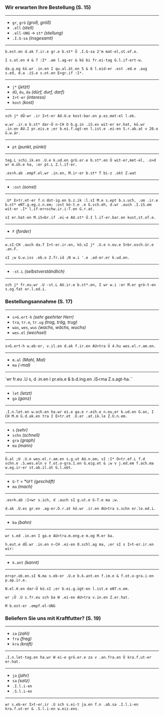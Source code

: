 ### Wir erwarten Ihre Bestellung (S. 15)

___

* `gr`, `grö` *(groß, größ)*
* `.ell` *(stell)*
 * `.ell-UNG` → `st*` *(stellung)*
* `.I.G-sa` *(insgesamt)*

___

`b.est.en d.ak f.ir.e gr.e b.st* Ü .I.G-sa 2'm mat-el,st.of.e.`

`I s.ot.en 4 & 7 :I* .am l.ag-er & kö bi fr.ei-tag G.l.if-ert-w.`

`da.g.eg kö.wr .in.en I qu.al.ät.en 5 & 6 l.eid-er .est .ed.e .aug s.ed, d.a .iS.e s.ot.en E>gr.if :I*.`

___

* `j*` *(jetzt)*
* `dÜ`, `du`, `da` *(dürf, durf, darf)*
* `I>t-er` *(interess)*
* `kost` *(kost)*

___

`sch j* dÜ-wr .ir I>t-er AU.U.e kost-bar.en p.ez.met-el l.ek.`

`w.wr .ir.e b.st* dar-Ü n-CH O b.g.in .iS.es wit-er er.hat, kö.wr .in.en AU.I pr.eis.e ;er b.ei.f.ügt-en l.ist.e .ei-en S.r.ab.at v 20.o G.w.är.`

___

* `pt` *(punkt, pünkt)*

___


`teg.L schi.ik.en .U.e k.ud.en grö.er.e b.st*.en Ü wit-er,met-el, .o>d wr m.üh.e ha, :er pt.L Z.l.if-er.`

`.es>h.ab .empf.el.wr .in.en, M.ir-er b.st* T bi-z .okt Z.wat`

___

* `:ost` *(sonst)*

___

`.U* E>tr.et-er f.n dot-ig.en b.z.ik :l.sI M.e s.ept b.s.uch, .um .ir.e b.st* eNT.g.eg.z.n.em; :ost kö-t.e .e G.sch.eh, d.wr .auch .I.iS.em wit-er .I* l.if-er<schw.ir.i-T.en G.r.at.`

`sI er.hat-en M.iS<br.if .ei-e AU.st* Ü.I l.if-er.bar.en kust,st.of.e.`

___

* `F` *(forder)*

___


`w.sI-CH .auch da.f I>t-er.ir.en, kö.sI j* .U.e n.eu.e S>br.osch.ür.e .an.F.`

`sI ;w G.w.iss .eb.o Z.fr.id ;N w.i '.e .ad-er.er k.ud.en.`

___

* `-st.L` *(selbstverständlich)*

___

`sch j* fr.eu.wr .U -st.L AU.ir.e b.st*.en, I wr w.i :er M.er grö-t-en s.og.fat er.l.ed.i.`


### Bestellungsannahme (S. 17)

___

* `s>G.ert-h` *(sehr geehrter Herr)*
* `tra`, `tr.e`, `tr.ug` *(trag, träg, trug)*
* `was`, `wes`, `wus` *(wachs, wächs, wuchs)*
 * `wes.el` *(wechsel)*

___

`s>G.ert-h w.eb-er, v.il.en d.ak f.ir.en AU>tra Ü 4.hu wes.el.r.am.en.`

___

* `m.al` *(Mahl, Mal)*
 * `ma` *(-mal)*

___

`wr fr.eu .U s, d .in.en I pr.eis.e & b.d.ing.en .iS<ma Z.s.agt-ha.``

___

* `let` *(letzt)*
* `ga` *(ganz)*

___

`.I.n.let.en w.och.en ha.wr ei.e ga.e r.eih.e n.eu.er k.ud.en G.on, I CH M.m G.d.ak.en tra I E>tr.et .U.er .at.ik.le Z.Ü.n.em.`

___

* `s` *(sehr)*
* `schn` *(schnell)*
* `gra` *(graph)*
* `ma` *(mann)*

___

`Ü.al ;U .U.e wes.el.r.am.en s.g.ut AU.n.om; sI :I* O>tr.ef.L f.d schn.e .S.wes.eln v f.ot.o-gra.I.en G.eig.et & ;w v j.ed.em f.ach.ma w.eg.ir-er st.ab.il.ät G.l.obt.`

___

* `G-T` = *`GFT` *(geschäft)*
* `ma` *(mach)*

___

`.es>h.ab :I<wr s.ich, d .auch sI g.ut.e G-T.e ma ;w.`

`d.ak .U.es gr.en .ag-er.O.r.at kö.wr .ir.en AU>tra s.schn er.le.ed.i.`
___

* `ba` *(bahn)*

___

`wr s.ed .in.en I ga.e AU>tra.m.eng.e m.og M.er ba.`

`h.eut.e dÜ.wr .in.en n-CH .ei-en O.schl.ag ma, ;er sI s I>t-er.ir.en wir:`
___


* `k.ant` *(kannt)*

___

`er>pr.ob.en.sI N.ma s.eb-er .U.e b.k.ant.en f.im.e & f.ot.o-gra.i-en p.ap.ir.e.`

`N.el.H.en dar-Ü kö.sI ;er b.ei.g.ügt-en l.ist.e eNT.n.em.`

`wr ;Ü .U s.fr.eu sch ba W .ei-en AU>tra v.in.en Z.er.hat.`

`M b.est-er .empf.el-UNG`



### Beliefern Sie uns mit Kraftfutter? (S. 19)

___


* `za` *(zahl)*
* `fra` *(frag)*
* `kra` *(kraft)*

___


`.I.n.let-tag.en ha.wr W ei-e grö.er.e za v .an.fra.en Ü kra.f.ut-er er.hat.`


___


* `ja` *(jahr)*
* `sa` *(satz)*
* `.I.l.i-en`
* `.S.l.i-en`

___

`wr s.eb-er I>t-er.ir .U sch s.ei-t ja.en f.n .ab.sa .I.l.i-en kra.f.ut-er & .S.l.i-en w.eiz.ens.`




